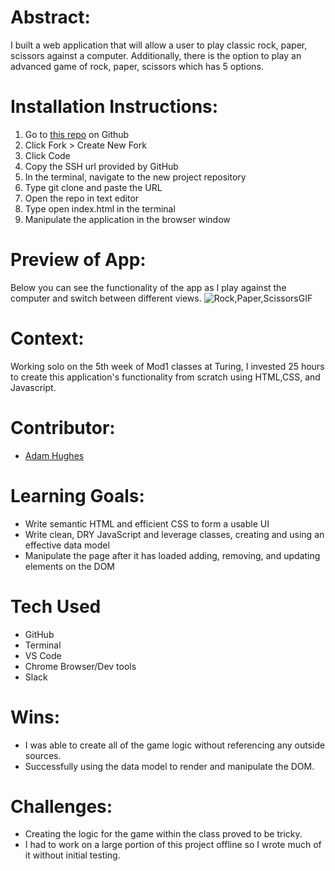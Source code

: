 # Abstract:
I built a web application that will allow a user to play classic rock, paper, scissors against a computer. Additionally, there is the option to play an advanced game of rock, paper, scissors which has 5 options.

# Installation Instructions:
1. Go to [this repo](https://github.com/ajh0050/rock-paper-scissors) on Github
2. Click Fork > Create New Fork
3. Click Code
4. Copy the SSH url provided by GitHub
5. In the terminal, navigate to the new project repository
6. Type git clone and paste the URL
7. Open the repo in text editor
8. Type open index.html in the terminal
9. Manipulate the application in the browser window

# Preview of App:
Below you can see the functionality of the app as I play against the computer and switch between different views.
![Rock,Paper,ScissorsGIF](https://user-images.githubusercontent.com/36003417/192635167-8c5e7ce3-b848-48b7-8e23-95dce761cb9c.gif)


# Context:
Working solo on the 5th week of Mod1 classes at Turing, I invested 25 hours to create this application's functionality from scratch using HTML,CSS, and Javascript.

# Contributor:
- [Adam Hughes](https://github.com/ajh0050)

# Learning Goals:
- Write semantic HTML and efficient CSS to form a usable UI
- Write clean, DRY JavaScript and leverage classes, creating and using an effective data model
- Manipulate the page after it has loaded adding, removing, and updating elements on the DOM

# Tech Used
- GitHub
- Terminal
- VS Code
- Chrome Browser/Dev tools
- Slack

# Wins:
- I was able to create all of the game logic without referencing any outside sources.
- Successfully using the data model to render and manipulate the DOM.

# Challenges:
- Creating the logic for the game within the class proved to be tricky.
- I had to work on a large portion of this project offline so I wrote much of it without initial testing.  
